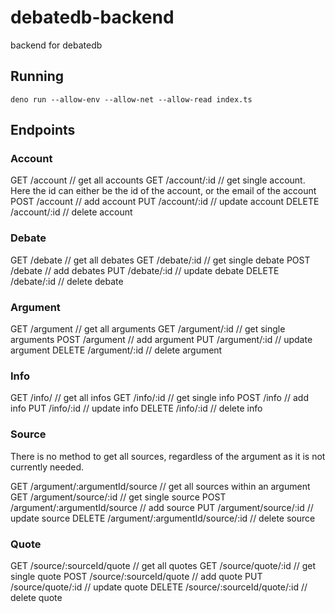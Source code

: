# debatedb-backend

backend for debatedb

## Running

`deno run --allow-env --allow-net --allow-read index.ts`

## Endpoints

### Account

GET /account // get all accounts
GET /account/:id // get single account. Here the id can either be the id of the account, or the email of the account
POST /account // add account
PUT /account/:id // update account
DELETE /account/:id // delete account

### Debate

GET /debate // get all debates
GET /debate/:id // get single debate
POST /debate // add debates
PUT /debate/:id // update debate
DELETE /debate/:id // delete debate

### Argument

GET /argument // get all arguments
GET /argument/:id // get single arguments
POST /argument // add argument
PUT /argument/:id // update argument
DELETE /argument/:id // delete argument

### Info

GET /info/ // get all infos
GET /info/:id // get single info
POST /info // add info
PUT /info/:id // update info
DELETE /info/:id // delete info

### Source

There is no method to get all sources, regardless of the argument as it is not currently needed.

GET /argument/:argumentId/source // get all sources within an argument
GET /argument/source/:id // get single source
POST /argument/:argumentId/source // add source
PUT /argument/source/:id // update source
DELETE /argument/:argumentId/source/:id // delete source

### Quote

GET /source/:sourceId/quote // get all quotes
GET /source/quote/:id // get single quote
POST /source/:sourceId/quote // add quote
PUT /source/quote/:id // update quote
DELETE /source/:sourceId/quote/:id // delete quote
